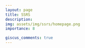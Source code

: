 ```yaml
---
layout: page
title: SSRS
description: 
img: assets/img/ssrs/homepage.png
importance: 8

giscus_comments: true
---
```

